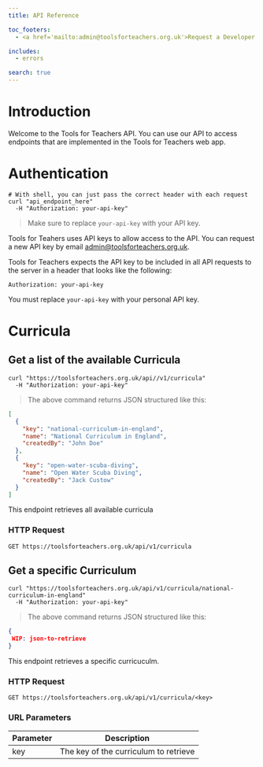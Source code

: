 ```yaml
---
title: API Reference

toc_footers:
  - <a href='mailto:admin@toolsforteachers.org.uk'>Request a Developer Key</a>

includes:
  - errors

search: true
---
```


# Introduction

Welcome to the Tools for Teachers API. You can use our API to access endpoints that are implemented in the Tools for Teachers web app.

# Authentication

```shell
# With shell, you can just pass the correct header with each request
curl "api_endpoint_here"
  -H "Authorization: your-api-key"
```

> Make sure to replace `your-api-key` with your API key.

Tools for Teahers uses API keys to allow access to the API. You can request a new API key by email [admin@toolsforteachers.org.uk](admin@toolsforteachers.org.uk).

Tools for Teachers expects the API key to be included in all API requests to the server in a header that looks like the following:

`Authorization: your-api-key`

<aside class="notice">
You must replace <code>your-api-key</code> with your personal API key.
</aside>

# Curricula

## Get a list of the available Curricula

```shell
curl "https://toolsforteachers.org.uk/api//v1/curricula"
  -H "Authorization: your-api-key"
```

> The above command returns JSON structured like this:

```json
[
  {
    "key": "national-curriculum-in-england",
    "name": "National Curriculum in England",
    "createdBy": "John Doe"
  },
  {
    "key": "open-water-scuba-diving",
    "name": "Open Water Scuba Diving",
    "createdBy": "Jack Custow"
  }
]
```

This endpoint retrieves all available curricula

### HTTP Request

`GET https://toolsforteachers.org.uk/api/v1/curricula`


## Get a specific Curriculum

```shell
curl "https://toolsforteachers.org.uk/api/v1/curricula/national-curriculum-in-england"
  -H "Authorization: your-api-key"
```

> The above command returns JSON structured like this:

```json
{
 WIP: json-to-retrieve
}
```

This endpoint retrieves a specific curricuculm.


### HTTP Request

`GET https://toolsforteachers.org.uk/api/v1/curricula/<key>`

### URL Parameters

Parameter | Description
--------- | -----------
key | The key of the curriculum to retrieve

